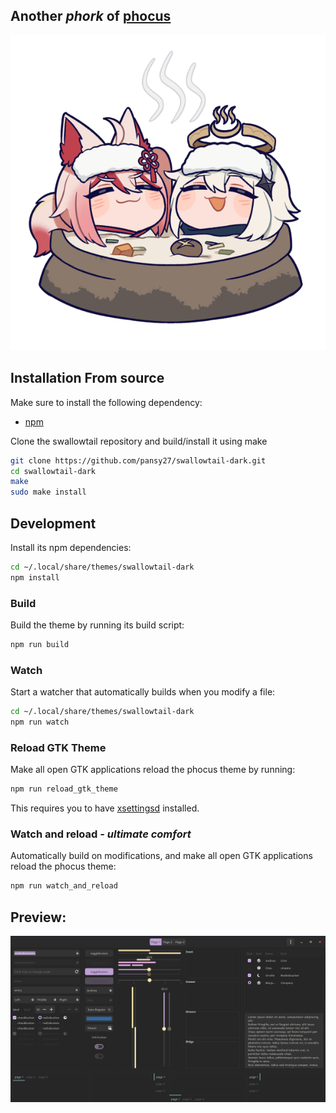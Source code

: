 ## Another *phork* of [phocus](https://github.com/phocus/gtk)
![ "emergency food" ](/assets/food.webp)
## Installation From source
Make sure to install the following dependency:

- [npm](https://www.npmjs.com/)

Clone the swallowtail repository and build/install it using make

```bash
git clone https://github.com/pansy27/swallowtail-dark.git
cd swallowtail-dark
make
sudo make install
```
## Development
Install its npm dependencies:
```bash
cd ~/.local/share/themes/swallowtail-dark
npm install
```

### Build
Build the theme by running its build script:
```bash
npm run build
```

### Watch
Start a watcher that automatically builds when you modify a file:
```bash
cd ~/.local/share/themes/swallowtail-dark
npm run watch
```

### Reload GTK Theme
Make all open GTK applications reload the phocus theme by running:
```bash
npm run reload_gtk_theme
```

This requires you to have [xsettingsd](https://github.com/derat/xsettingsd) installed.

### Watch and reload - *ultimate comfort*
Automatically build on modifications, and make all open GTK applications reload the phocus theme:
```bash
npm run watch_and_reload
```
## Preview:
![ "example image" ](/assets/example.png)
